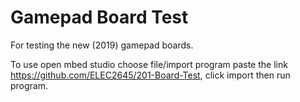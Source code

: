# Gamepad Board Test
For testing the new (2019) gamepad boards.

To use open mbed studio choose file/import program paste the link https://github.com/ELEC2645/201-Board-Test, click import then run program.
